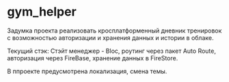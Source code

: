 # gym_helper

Задумка проекта реализовать кросплатформенный дневник тренировок с возможностью авторизации и хранения данных и истории в облаке.

Текущий стэк:
Стэйт менеджер - Bloc, роутинг через пакет Auto Route, авторизация через FireBase, хранение данных в FireStore.

В ппроекте предусмотрена локализация, смена темы.
